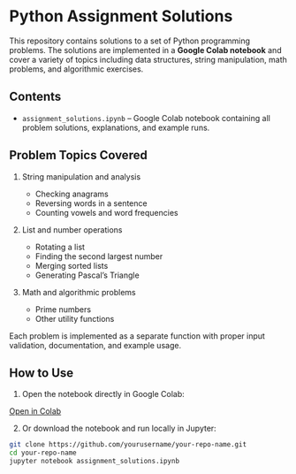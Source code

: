 # Python Assignment Solutions

This repository contains solutions to a set of Python programming problems. The solutions are implemented in a **Google Colab notebook** and cover a variety of topics including data structures, string manipulation, math problems, and algorithmic exercises.

## Contents

- `assignment_solutions.ipynb` – Google Colab notebook containing all problem solutions, explanations, and example runs.

## Problem Topics Covered

1. String manipulation and analysis  
   - Checking anagrams  
   - Reversing words in a sentence  
   - Counting vowels and word frequencies  

2. List and number operations  
   - Rotating a list  
   - Finding the second largest number  
   - Merging sorted lists  
   - Generating Pascal’s Triangle  

3. Math and algorithmic problems  
   - Prime numbers  
   - Other utility functions  

Each problem is implemented as a separate function with proper input validation, documentation, and example usage.

## How to Use

1. Open the notebook directly in Google Colab:

[Open in Colab](link-to-your-colab-notebook)

2. Or download the notebook and run locally in Jupyter:

```bash
git clone https://github.com/yourusername/your-repo-name.git
cd your-repo-name
jupyter notebook assignment_solutions.ipynb

